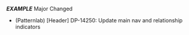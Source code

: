 ___EXAMPLE___
Major
Changed
- (Patternlab) [Header] DP-14250: Update main nav and relationship indicators
